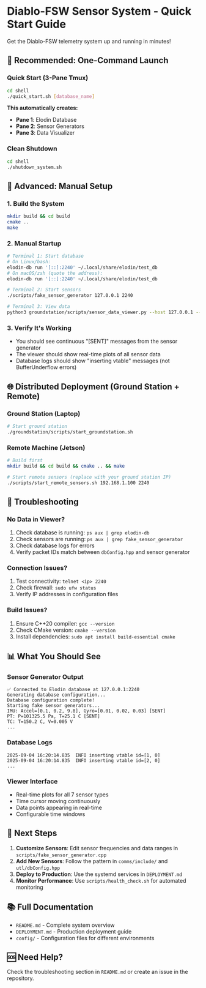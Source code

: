 # Diablo-FSW Sensor System - Quick Start Guide

Get the Diablo-FSW telemetry system up and running in minutes!

## 🚀 **Recommended: One-Command Launch**

### **Quick Start (3-Pane Tmux)**
```bash
cd shell
./quick_start.sh [database_name]
```

**This automatically creates:**
- **Pane 1**: Elodin Database
- **Pane 2**: Sensor Generators  
- **Pane 3**: Data Visualizer

### **Clean Shutdown**
```bash
cd shell
./shutdown_system.sh
```

## 🔧 **Advanced: Manual Setup**

### 1. Build the System
```bash
mkdir build && cd build
cmake ..
make
```

### 2. Manual Startup
```bash
# Terminal 1: Start database
# On Linux/bash:
elodin-db run '[::]:2240' ~/.local/share/elodin/test_db
# On macOS/zsh (quote the address):
elodin-db run '[::]:2240' ~/.local/share/elodin/test_db

# Terminal 2: Start sensors
./scripts/fake_sensor_generator 127.0.0.1 2240

# Terminal 3: View data
python3 groundstation/scripts/sensor_data_viewer.py --host 127.0.0.1 --port 2240
```

### 3. Verify It's Working
- You should see continuous "[SENT]" messages from the sensor generator
- The viewer should show real-time plots of all sensor data
- Database logs should show "inserting vtable" messages (not BufferUnderflow errors)

## 🌐 Distributed Deployment (Ground Station + Remote)

### Ground Station (Laptop)
```bash
# Start ground station
./groundstation/scripts/start_groundstation.sh
```

### Remote Machine (Jetson)
```bash
# Build first
mkdir build && cd build && cmake .. && make

# Start remote sensors (replace with your ground station IP)
./scripts/start_remote_sensors.sh 192.168.1.100 2240
```

## 🔧 Troubleshooting

### No Data in Viewer?
1. Check database is running: `ps aux | grep elodin-db`
2. Check sensors are running: `ps aux | grep fake_sensor_generator`
3. Check database logs for errors
4. Verify packet IDs match between `dbConfig.hpp` and sensor generator

### Connection Issues?
1. Test connectivity: `telnet <ip> 2240`
2. Check firewall: `sudo ufw status`
3. Verify IP addresses in configuration files

### Build Issues?
1. Ensure C++20 compiler: `gcc --version`
2. Check CMake version: `cmake --version`
3. Install dependencies: `sudo apt install build-essential cmake`

## 📊 What You Should See

### Sensor Generator Output
```
✅ Connected to Elodin database at 127.0.0.1:2240
Generating database configuration...
Database configuration complete!
Starting fake sensor generators...
IMU: Accel=[0.1, 0.2, 9.8], Gyro=[0.01, 0.02, 0.03] [SENT]
PT: P=101325.5 Pa, T=25.1 C [SENT]
TC: T=150.2 C, V=0.005 V
...
```

### Database Logs
```
2025-09-04 16:20:14.835  INFO inserting vtable id=[1, 0]
2025-09-04 16:20:14.835  INFO inserting vtable id=[2, 0]
...
```

### Viewer Interface
- Real-time plots for all 7 sensor types
- Time cursor moving continuously
- Data points appearing in real-time
- Configurable time windows

## 🎯 Next Steps

1. **Customize Sensors**: Edit sensor frequencies and data ranges in `scripts/fake_sensor_generator.cpp`
2. **Add New Sensors**: Follow the pattern in `comms/include/` and `utl/dbConfig.hpp`
3. **Deploy to Production**: Use the systemd services in `DEPLOYMENT.md`
4. **Monitor Performance**: Use `scripts/health_check.sh` for automated monitoring

## 📚 Full Documentation

- `README.md` - Complete system overview
- `DEPLOYMENT.md` - Production deployment guide
- `config/` - Configuration files for different environments

## 🆘 Need Help?

Check the troubleshooting section in `README.md` or create an issue in the repository.